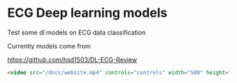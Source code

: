 # ECG Deep learning models
Test some dl models on ECG data classification

Currently models come from 

https://github.com/hsd1503/DL-ECG-Review

```HTML
<video src="/docs/website.mp4" controls="controls" width="500" height="300"></video>
```